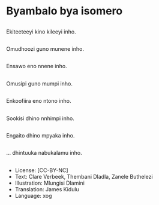 # Byambalo bya isomero

##
Ekiteeteeyi kino kileeyi
inho.

##
Omudhoozi guno
munene inho.

##
Ensawo eno nnene
inho.

##
Omusipi guno mumpi
inho.

##
Enkoofiira eno ntono
inho.

##
Sookisi dhino nnhimpi
inho.

##
Engaito dhino mpyaka
inho.

##
... dhintuuka
nabukalamu inho.

##
* License: [CC-BY-NC]
* Text: Clare Verbeek, Thembani Dladla, Zanele Buthelezi
* Illustration: Mlungisi Dlamini
* Translation: James Kidulu
* Language: xog
